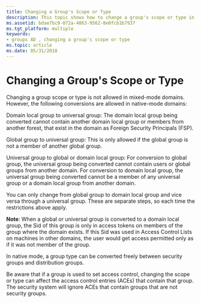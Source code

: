```yaml
---
title: Changing a Group's Scope or Type
description: This topic shows how to change a group's scope or type in native mode domains.
ms.assetid: bdae7bc9-072a-4063-9562-8e0fcb1b7937
ms.tgt_platform: multiple
keywords:
- groups AD , changing a group's scope or type
ms.topic: article
ms.date: 05/31/2018
---
```


# Changing a Group's Scope or Type

Changing a group scope or type is not allowed in mixed-mode domains. However, the following conversions are allowed in native-mode domains:

Domain local group to universal group: The domain local group being converted cannot contain another domain local group or members from another forest, that exist in the domain as Foreign Security Principals (FSP).

Global group to universal group: This is only allowed if the global group is not a member of another global group.

Universal group to global or domain local group: For conversion to global group, the universal group being converted cannot contain users or global groups from another domain. For conversion to domain local group, the universal group being converted cannot be a member of any universal group or a domain local group from another domain.

You can only change from global group to domain local group and vice versa through a universal group. These are separate steps, so each time the restrictions above apply.

**Note**: When a global or universal group is converted to a domain local group, the Sid of this group is only in access tokens on members of the group where the domain exists. If this Sid was used in Access Control Lists on machines in other domains, the user would get access permitted only as if it was not member of the group.

In native mode, a group type can be converted freely between security groups and distribution groups.

Be aware that if a group is used to set access control, changing the scope or type can affect the access control entries (ACEs) that contain that group. The security system will ignore ACEs that contain groups that are not security groups.
